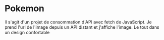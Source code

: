 # Pokemon
Il s'agit d'un projet de consommation d'API avec fetch de JavaScript. Je prend l'url de l'image depuis un API distant et j'affiche l'image. Le tout dans un design confortable
